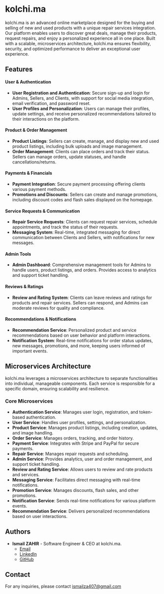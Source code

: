 # kolchi.ma

kolchi.ma is an advanced online marketplace designed for the buying and selling of new and used products with a unique repair services integration. Our platform enables users to discover great deals, manage their products, request repairs, and enjoy a personalized experience all in one place. Built with a scalable, microservices architecture, kolchi.ma ensures flexibility, security, and optimized performance to deliver an exceptional user experience.

## Features
#### User & Authentication
   - **User Registration and Authentication**: Secure sign-up and login for Admins, Sellers, and Clients, with support for social media integration, email verification, and password reset.
   - **User Profiles and Personalization**: Users can manage their profiles, update settings, and receive personalized recommendations tailored to their interactions on the platform.
#### Product & Order Management
   - **Product Listings**: Sellers can create, manage, and display new and used product listings, including bulk uploads and image management.
   - **Order Management**: Clients can place orders and track their status. Sellers can manage orders, update statuses, and handle cancellations/returns.
#### Payments & Financials
   - **Payment Integration**: Secure payment processing offering clients various payment methods.
   - **Promotions and Discounts**: Sellers can create and manage promotions, including discount codes and flash sales displayed on the homepage.
#### Service Requests & Communication
   - **Repair Service Requests**: Clients can request repair services, schedule appointments, and track the status of their requests.
   - **Messaging System**: Real-time, integrated messaging for direct communication between Clients and Sellers, with notifications for new messages.
#### Admin Tools
   - **Admin Dashboard**: Comprehensive management tools for Admins to handle users, product listings, and orders. Provides access to analytics and support ticket handling.
#### Reviews & Ratings
   - **Review and Rating System**: Clients can leave reviews and ratings for products and repair services. Sellers can respond, and Admins can moderate reviews for quality and compliance.
#### Recommendations & Notifications
   - **Recommendation Service**: Personalized product and service recommendations based on user behavior and platform interactions.
   - **Notification System**: Real-time notifications for order status updates, new messages, promotions, and more, keeping users informed of important events.

## Microservices Architecture
kolchi.ma leverages a microservices architecture to separate functionalities into individual, manageable components. Each service is responsible for a specific domain, ensuring scalability and resilience.

### Core Microservices
- **Authentication Service**: Manages user login, registration, and token-based authentication.
- **User Service**: Handles user profiles, settings, and personalization.
- **Product Service**: Manages product listings, including creation, updates, and image handling.
- **Order Service**: Manages orders, tracking, and order history.
- **Payment Service**: Integrates with Stripe and PayPal for secure payments.
- **Repair Service**: Manages repair requests and scheduling.
- **Admin Service**: Provides analytics, user and order management, and support ticket handling.
- **Review and Rating Service**: Allows users to review and rate products and services.
- **Messaging Service**: Facilitates direct messaging with real-time notifications.
- **Promotion Service**: Manages discounts, flash sales, and other promotions.
- **Notification Service**: Sends real-time notifications for various platform events.
- **Recommendation Service**: Delivers personalized recommendations based on user interactions.


## Authors
- **Ismail ZAHIR** - Software Engineer & CEO at kolchi.ma.
    - [Email](mailto:ismailza407@gmail.com)
    - [LinkedIn](https://www.linkedin.com/in/ismailzahir01/)
    - [GitHub](https://www.github.com/ismailza)

## Contact
For any inquiries, please contact ismailza407@gmail.com
